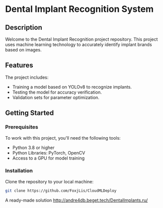 # Dental Implant Recognition System

## Description
Welcome to the Dental Implant Recognition project repository. This project uses machine learning technology to accurately identify implant brands based on images.

## Features
The project includes:
- Training a model based on YOLOv8 to recognize implants.
- Testing the model for accuracy verification.
- Validation sets for parameter optimization.

## Getting Started

### Prerequisites
To work with this project, you'll need the following tools:
- Python 3.8 or higher
- Python Libraries: PyTorch, OpenCV
- Access to a GPU for model training

### Installation
Clone the repository to your local machine:
```bash
git clone https://github.com/FoxjLis/CloudMLDeploy
```

A ready-made solution http://andre4db.beget.tech/DentalImplants.ru/

